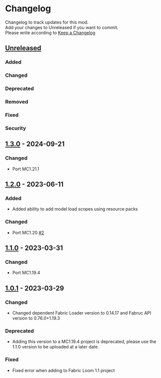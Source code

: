 # Changelog
Changelog to track updates for this mod.  
    Add your changes to Unreleased if you want to commit.  
    Please write according to [Keep a Changelog](https://keepachangelog.com/en/1.0.0/)

## [Unreleased]

### Added

### Changed

### Deprecated

### Removed

### Fixed

### Security

## [1.3.0] - 2024-09-21

### Changed
- Port MC1.21.1

## [1.2.0] - 2023-06-11

### Added
- Added ability to add model load scopes using resource packs

### Changed
- Port MC1.20 [#2](https://github.com/TeamFelnull/SpecialModelLoader/pull/2)

## [1.1.0] - 2023-03-31

### Changed
- Port MC1.19.4

## [1.0.1] - 2023-03-29

### Changed
- Changed dependent Fabric Loader version to 0.14.17 and Fabruc API version to 0.76.0+1.19.3

### Deprecated
- Adding this version to a MC1.19.4 project is deprecated, please use the 1.1.0 version to be uploaded at a later date.

### Fixed
- Fixed error when adding to Fabric Loom 1.1 project

[Unreleased]: https://github.com/TeamFelnull/SpecialModelLoader/compare/v1.3.0...HEAD
[1.3.0]: https://github.com/TeamFelnull/SpecialModelLoader/compare/v1.2.0...v1.3.0
[1.2.0]: https://github.com/TeamFelnull/SpecialModelLoader/compare/v1.1.0...v1.2.0
[1.1.0]: https://github.com/TeamFelnull/SpecialModelLoader/compare/v1.0.1...v1.1.0
[1.0.1]: https://github.com/TeamFelnull/SpecialModelLoader/commits/v1.0.1
